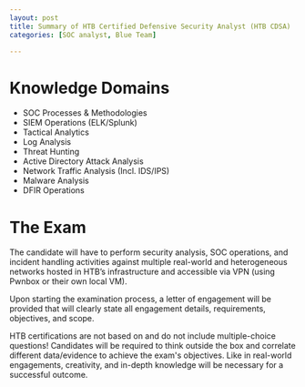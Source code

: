 ```yaml
---
layout: post
title: Summary of HTB Certified Defensive Security Analyst (HTB CDSA)
categories: [SOC analyst, Blue Team]

---
```


# Knowledge Domains

- SOC Processes & Methodologies
- SIEM Operations (ELK/Splunk)
- Tactical Analytics
- Log Analysis
- Threat Hunting
- Active Directory Attack Analysis
- Network Traffic Analysis (Incl. IDS/IPS)
- Malware Analysis
- DFIR Operations

# The Exam
The candidate will have to perform security analysis, SOC operations, and incident handling activities against multiple real-world and heterogeneous networks hosted in HTB’s infrastructure and accessible via VPN (using Pwnbox or their own local VM). 

Upon starting the examination process, a letter of engagement will be provided that will clearly state all engagement details, requirements, objectives, and scope.

HTB certifications are not based on and do not include multiple-choice questions! Candidates will be required to think outside the box and correlate different data/evidence to achieve the exam's objectives. Like in real-world engagements, creativity, and in-depth knowledge will be necessary for a successful outcome.
